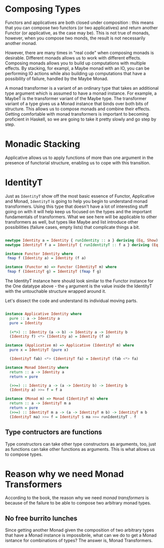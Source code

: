 # Composing Types

Functors and applicatives are both closed under composition : this means that
you can compose two functors (or two applicatives) and return another Functor
(or applicative, as the case may be). This is not true of monads, however, when
you compose two monds, the result is not necessarily another monad.

However, there are many times in "real code" when composing monads is
desirable. Different monads allows us to work with different effects. Composing
monads allows you to build up computations with multiple effects. By stacking,
for exampl, a Maybe monad with an IO, you can be performing IO actions while
also building up computations that have a possibility of failure, handled by
the Maybe Monad.

A monad transformer is a variant of an ordinary type that takes an
additional type argument which is assumed to have a monad instance. For
example, a MaybeT is the transformer variant of the Maybe type. The transformer
variant of a type gives us a Monad instance that binds over both bits of
structure. This allows us to compose monads and combine their effects. Getting
comfortable with monad transformers is important to becoming proficient in
Haskell, so we are going to take it pretty slowly and go step by step.

# Monadic Stacking

Applicative allows us to apply functions of more than one argument in the
presence of functorial structure, enabling us to cope with this transition.

# IdentityT 

Just as `IdentityT` show off the most basic essence of Functor, Applicative and
Monad, `IdentityT` is going to help you begin to understand monad transformers.
Using this type that doesn't have a lot of interesting stuff going on with it
will help keep us focused on the types and the important fundamentals of
transformers. What we see here will be applicable to other transformers as
well, but types like Maybe and list introduce other possibilities (failure
cases, empty lists) that complicate things a bit.

```haskell

newtype Identity a = Identity { runIdentity :: a } deriving (Eq, Show) 
newtype IdentityT f a = IdentityT { runIdentityT :: f a } deriving (Eq, Show) 

instance Functor Identity where
 fmap f (Identity a) = Identity (f a)

instance (Functor m) => Functor (IdentityT m) where
 fmap f (IdentityT g) = IdentityT (fmap f g)

```

The IdentityT instance here should look similar to the Functor instance for the
One datatype above - the `g` argument is the value inside the IdentityT with the
untouchable structure wrapped around it. 

Let's dissect the code and understand its individual moving parts.

```haskell

instance Applicative Identity where
  pure :: a -> Identity a
  pure = Identity
  
  (<*>) :: Identity (a -> b) -> Identity a -> Identity b
  (Identity f) <*> (Identity a) = Identity (f a) 

instance (Applicative m) => Applicative (IdentityT m) where
  pure x = IdentityT (pure x)

  (IdentityT fab) <*> (IdentityT fa) = IdentityT (fab <*> fa)

instance Monad Identity where
  return :: a -> Identity a
  return = pure

  (>>=) :: Identity a -> (a -> Identity b) -> Identity b
  (Identity a) >>= f = f a

instance (Monad m) => Monad (IdentityT m) where
  return :: a -> IdentityT m a
  return = pure
  (>>=) :: IdentityT m a -> (a -> IdentityT m b) -> IdentityT m b
  (IdentityT ma) >>= f = IdentityT $ ma >>= runIdentityT . f

```

## Type contructors are functions

Type constructors can take other type constructors as arguments, too, just as
functions can take other functions as arguments. This is what allows us to
compose types.

# Reason why we need Monad Transformers

According to the book, the reason why we need _monad transformers_ is because
of the failure to be able to compose two arbitrary monad types.

## No free burrito lunches

Since getting another Monad given the composition of two arbitrary types that
have a Monad instance is impossibnle, what can we do to get a Monad isntance
for combinations of types? The answer is, Monad Transformers.

